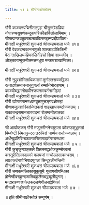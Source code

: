 ```yaml
---
title: ०३ ३ श्रीमीनाक्षीस्तोत्रम्

---
```

 गौरी काञ्चनपद्मिनीतटगृहां श्रीसुन्दरेशप्रियां  
नोपारण्यसुवर्णकन्दुकपरिक्रीडाविलोलामिमाम् ।  
श्रीमत्पाण्ड्यकुलाचलापविलसद्रत्नप्रदीपायितां-  
मीनाक्षी मधुरेश्वरी शुकधरां श्रीपाण्ड्यबाला भजे ॥१॥  
गौरी वेदकदम्बकाननशुको शास्त्राटवीकेकिनी  
वेदान्ताखिलधर्महेमनलिनीहंसों शिवां शाम्भवीम् ।  
ओङ्काराम्बुजनीलमत्तमधुपा मन्त्राम्रशाखाम्बिका।  

मीनाक्षीं मधुरेश्वरी शुकधरां श्रीपाण्ड्यबालां भजे ॥२॥  

गौरी नूपुरशोभिताधिकमलां तूणोल्लसज्जद्धिका  
रत्नादर्शसमानजानुयुगलां रम्भानिभोरुहृयाम् ।  
काञ्चीबद्धमनोज्ञपीनजघनामवर्तनाभीहृदां  
मीनाक्षी मधुरेश्वरी शुकधरां श्रीपाण्ड्यबालां भजे ॥ ३॥  
गौरी व्योमसमानमध्यमयुतामुत्तङ्गवक्षोरुहां  
वीणामजुलशारिकान्वितकरां शङ्खाभकण्ठोज्ज्वलम् ।  
राकाचन्द्रसमानचारुवदनां रोलम्वनीलालकां  
मीनाक्षी मधुरेश्वरी शुकधरां श्रीपाण्ड्यबालां भजे ॥४॥  

श्री आर्याष्टकम् गौरी मजुलमीननेत्रयुगला कोदण्डसुभ्रूलतां  
बिम्बोष्टी स्मितकुन्ददन्तरुचिरां चाम्पेयनासोज्ज्वलाम् ।  
अर्धेन्दुप्रतिबिम्बफालरुचिरामादर्शगण्डस्थलां  
मीनाक्षीं मधुरेश्वरी शुकधरां श्रीपाण्ड्यबालां भजे ॥ ५ ॥  
गौरी कुङ्कुमपङ्कले पितलसद्वक्षोजकुम्भोज्वलां  
कस्तूरीतिलकालको मलयजां गन्धोल्लसत्कन्धराम् ।  
लाक्षाकर्दमशोभिपादयुगलां सिन्दूरलीमन्तिनी  
मीनाक्षीं मधुरेश्वरी शुकधरां श्रीपाण्ड्यबाला भजे ॥६॥  
गौरी चम्पकमल्लिकासुकुसुमैः गुन्नागसौगन्धिका  
द्रोणेन्दीवरकुन्दजातिवकुलैराबद्धचूलीयुताम् ।  
मन्दारारुणपद्मकेतकदलश्रेणीलसद्वेणिकां  
मीनाक्षी गधुरेश्वरी शुकधर श्रीपण्ड्यबाला भजे ॥ ७ ॥  

॥ इति श्रीमीनाक्षीस्तोत्रं सम्पूर्णम् ॥  